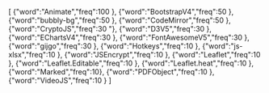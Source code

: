 [
{"word":"Animate","freq":100 },
{"word":"BootstrapV4","freq":50 },
{"word":"bubbly-bg","freq":50 },
{"word":"CodeMirror","freq":50 },
{"word":"CryptoJS","freq":30 "},
{"word":"D3V5","freq":30 },
{"word":"EChartsV4","freq":30 },
{"word":"FontAwesomeV5","freq":30 },
{"word":"gijgo","freq":30 },
{"word":"Hotkeys","freq":10 },
{"word":"js-xlsx","freq":10 },
{"word":"JSEncrypt","freq":10 },
{"word":"Leaflet","freq":10 },
{"word":"Leaflet.Editable","freq":10 },
{"word":"Leaflet.heat","freq":10 },
{"word":"Marked","freq":10},
{"word":"PDFObject","freq":10 },
{"word":"VideoJS","freq":10 }
]
